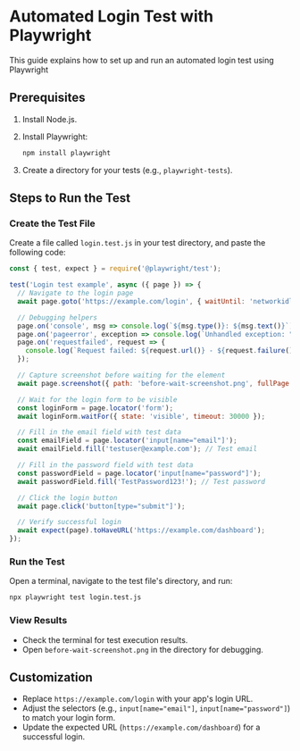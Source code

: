 # Automated Login Test with Playwright

This guide explains how to set up and run an automated login test using Playwright

## Prerequisites
1. Install Node.js.
2. Install Playwright:

   ```bash
   npm install playwright
   ```

3. Create a directory for your tests (e.g., `playwright-tests`).

## Steps to Run the Test

### Create the Test File
Create a file called `login.test.js` in your test directory, and paste the following code:

```javascript
const { test, expect } = require('@playwright/test');

test('Login test example', async ({ page }) => {
  // Navigate to the login page
  await page.goto('https://example.com/login', { waitUntil: 'networkidle' });

  // Debugging helpers
  page.on('console', msg => console.log(`${msg.type()}: ${msg.text()}`));
  page.on('pageerror', exception => console.log(`Unhandled exception: "${exception}"`));
  page.on('requestfailed', request => {
    console.log(`Request failed: ${request.url()} - ${request.failure().errorText}`);
  });

  // Capture screenshot before waiting for the element
  await page.screenshot({ path: 'before-wait-screenshot.png', fullPage: true });

  // Wait for the login form to be visible
  const loginForm = page.locator('form');
  await loginForm.waitFor({ state: 'visible', timeout: 30000 });

  // Fill in the email field with test data
  const emailField = page.locator('input[name="email"]');
  await emailField.fill('testuser@example.com'); // Test email

  // Fill in the password field with test data
  const passwordField = page.locator('input[name="password"]');
  await passwordField.fill('TestPassword123!'); // Test password

  // Click the login button
  await page.click('button[type="submit"]');

  // Verify successful login
  await expect(page).toHaveURL('https://example.com/dashboard');
});
```

### Run the Test
Open a terminal, navigate to the test file's directory, and run:

```bash
npx playwright test login.test.js
```

### View Results
- Check the terminal for test execution results.
- Open `before-wait-screenshot.png` in the directory for debugging.

## Customization
- Replace `https://example.com/login` with your app's login URL.
- Adjust the selectors (e.g., `input[name="email"]`, `input[name="password"]`) to match your login form.
- Update the expected URL (`https://example.com/dashboard`) for a successful login.

 
